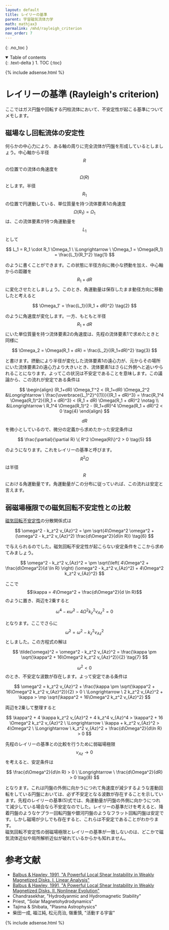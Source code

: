 ```yaml
---
layout: default
title: レイリーの基準
parent: 宇宙磁気流体力学
math: mathjax3
permalink: /mhd/rayleigh_criterion
nav_order: 7
---
```


{: .no_toc }

<details open markdown="block">
  <summary>
    Table of contents
  </summary>
  {: .text-delta }
1. TOC
{:toc}
</details>

{% include adsense.html %} 

# レイリーの基準 (Rayleigh's criterion)

ここではガス円盤や回転する円柱流体において、不安定性が起こる基準についてメモします。

## 磁場なし回転流体の安定性

何らかの中心力により、ある軸の周りに完全流体が円盤を形成しているとしましょう。中心軸から半径$$R$$の位置での流体の角速度を$$\Omega (R)$$とします。半径$$R_1$$の位置で円運動している、単位質量を持つ流体要素1の角速度$$\Omega (R_1) = \Omega_1$$は、この流体要素が持つ角運動量を$$L_1$$として

$$
L_1 
= R_1 \cdot R_1 \Omega_1 \ \Longrightarrow \
\Omega_1 = \Omega(R_1) 
= \frac{L_1}{R_1^2} \tag{1}
$$

のように書くことができます。この状態に半径方向に微小な摂動を加え、中心軸からの距離を$$R_1 + dR$$に変化させたとしましょう。このとき、角運動量は保存したまま動径方向に移動したと考えると

$$
\Omega_1' 
= \frac{L_1}{(R_1 + dR)^2} \tag{2}
$$

のように角速度が変化します。一方、もともと半径$$R_1 + dR$$にいた単位質量を持つ流体要素2の角速度は、先程の流体要素1で求めたときと同様に

$$
\Omega_2 
= \Omega(R_1 + dR) 
= \frac{L_2}{(R_1+dR)^2} \tag{3}
$$

と書けます。摂動により半径が変化した流体要素1の遠心力が、元からその場所にいた流体要素2の遠心力より大きいとき、流体要素1はさらに外側へと追いやられることになります。よってこの状況は不安定であることを意味します。この議論から、この流れが安定である条件は

$$
\begin{align}
(R_1+dR) \Omega_1'^2 < (R_1+dR) \Omega_2^2 
&\Longrightarrow \ 
\frac{\overbrace{L_1^2}^{(1)}}{(R_1 + dR)^3} 
= \frac{R_1^4 \Omega(R_1)^2}{(R_1 + dR)^3} < (R_1 + dR) \Omega(R_1 + dR)^2 \notag \\
&\Longrightarrow \ 
R_1^4 \Omega(R_1)^2 - (R_1+dR)^4 \Omega(R_1 + dR)^2 < 0 \tag{4}
\end{align}
$$

$$dR$$を微小としているので、微分の定義から求めたかった安定条件は

$$
\frac{\partial}{\partial R} \{ R^2 \Omega(R)\}^2 > 0 \tag{5}
$$

のようになります。これをレイリーの基準と呼びます。$$R^2 \Omega$$は半径$$R$$における角運動量です。角運動量がこの分布に従っていれば、この流れは安定と言えます。

## 弱磁場極限での磁気回転不安定性との比較

[磁気回転不安定性](/mhd/mri)の分散関係式は

$$
\omega^2 - k_z^2 v_{Az}^2 
= \pm \sqrt{4\Omega^2 \omega^2 + (\omega^2 - k_z^2 v_{Az}^2) \frac{d\Omega^2}{d\ln R}} \tag{6}
$$

で与えられるのでした。磁気回転不安定性が起こらない安定条件をここから求めてみましょう。

$$
\omega^2 - k_z^2 v_{Az}^2 
= \pm \sqrt{\left( 4\Omega^2 + \frac{d\Omega^2}{d \ln R} \right) (\omega^2 - k_z^2 v_{Az}^2) + 4\Omega^2 k_z^2 v_{Az}^2}
$$

ここで$$\kappa = 4\Omega^2 + \frac{d\Omega^2}{d \ln R}$$のように置き、両辺を2乗すると

$$
\tilde{\omega}^4 - \kappa \tilde{\omega}^2 - 4\Omega^2 k_z^2 v_{Az}^2 = 0
$$

となります。ここでさらに$$\tilde{\omega}^2 = \omega^2 - k_z^2 v_{Az}^2 $$としました。この方程式の解は

$$
\tilde{\omega}^2 
= \omega^2 - k_z^2 v_{Az}^2 
= \frac{\kappa \pm \sqrt{\kappa^2 + 16\Omega^2 k_z^2 v_{Az}^2}}{2} \tag{7} 
$$

$$\omega^2 < 0$$のとき、不安定な波数が存在します。よって安定である条件は

$$
\omega^2 = k_z^2 v_{Az}^2 + \frac{\kappa \pm \sqrt{\kappa^2 + 16\Omega^2 k_z^2 v_{Az}^2}}{2} > 0 \ \Longrightarrow \ 
2 k_z^2 v_{Az}^2 + \kappa > \mp \sqrt{\kappa^2 + 16\Omega^2 k_z^2 v_{Az}^2}
$$

両辺を2乗して整理すると

$$
\kappa^2 + 4 \kappa k_z^2 v_{Az}^2 + 4 k_z^4 v_{Az}^4 > \kappa^2 + 16 \Omega^2 k_z^2 v_{Az}^2 \ \Longrightarrow \ 
\kappa + k_z^2 v_{Az}^2 > 4\Omega^2 \ \Longrightarrow \ 
k_z^2 v_{Az}^2 + \frac{d\Omega^2}{d\ln R} > 0
$$

先程のレイリーの基準との比較を行うために弱磁場極限$$v_{Az} \rightarrow 0$$を考えると、安定条件は

$$
\frac{d\Omega^2}{d\ln R} > 0 \ \Longrightarrow \ 
\frac{d\Omega^2}{dR} > 0 \tag{8}
$$

となります。これは円盤の外側に向かうにつれて角速度が減少するような差動回転をしている円盤においては、必ず不安定となる波数が存在することを示しています。先程のレイリーの基準(5)式では、角運動量が円盤の外側に向かうにつれて減少している場合なら不安定なのでした。レイリーの基準だけを考えると、降着円盤のようなケプラー回転円盤や銀河円盤のようなフラット回転円盤は安定です。しかし磁場が少しでも存在すると、これらは不安定であることがわかります。  
磁気回転不安定性の弱磁場極限とレイリーの基準が一致しないのは、どこかで磁気流体近似や局所解析近似が破れているからかも知れません。

# 参考文献

* [Balbus & Hawley, 1991, "A Powerful Local Shear Instability in Weakly Magnetized Disks. I. Linear Analysis"](https://adsabs.harvard.edu/full/1991ApJ...376..214B)
* [Balbus & Hawley, 1991, "A Powerful Local Shear Instability in Weakly Magnetized Disks. II. Nonlinear Evolution"](https://adsabs.harvard.edu/full/1991ApJ...376..214B)
* Chandrasekhar, "Hydrodyanmic and Hydromagnetic Stability"
* Priest, "Solar Magnetohydrodynamics"
* Tajima & Shibata, "Plasma Astrophysics"
* 柴田一成, 福江純, 松元亮治, 嶺重慎, "活動する宇宙" 

{% include adsense.html %}